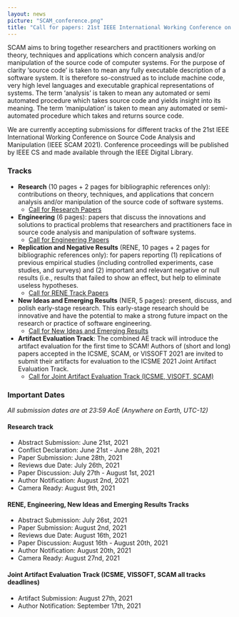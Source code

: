 ```yaml
---
layout: news
picture: "SCAM_conference.png"
title: "Call for papers: 21st IEEE International Working Conference on Source Code Analysis and Manipulation (SCAM)"
---
```


SCAM aims to bring together researchers and practitioners working on theory, techniques and applications which concern analysis and/or manipulation of the source code of computer systems. For the purpose of clarity ‘source code’ is taken to mean any fully executable description of a software system. It is therefore so-construed as to include machine code, very high level languages and executable graphical representations of systems. The term ‘analysis’ is taken to mean any automated or semi automated procedure which takes source code and yields insight into its meaning. The term ‘manipulation’ is taken to mean any automated or semi-automated procedure which takes and returns source code.

We are currently accepting submissions for different tracks of the 21st IEEE International Working Conference on Source Code Analysis and Manipulation (IEEE SCAM 2021). Conference proceedings will be published by IEEE CS and made available through the IEEE Digital Library.

### Tracks
* **Research** (10 pages + 2 pages for bibliographic references only): contributions on theory, techniques, and applications that concern analysis and/or manipulation of the source code of software systems.
	* [Call for Research Papers](http://www.ieee-scam.org/2021/#cfpresearchtrack)
* **Engineering** (6 pages): papers that discuss the innovations and solutions to practical problems that researchers and practitioners face in source code analysis and manipulation of software systems.
	* [Call for Engineering Papers](http://www.ieee-scam.org/2021/#cfpengtrack)
* **Replication and Negative Results** (RENE, 10 pages + 2 pages for bibliographic references only): for papers reporting (1) replications of previous empirical studies (including controlled experiments, case studies, and surveys) and (2) important and relevant negative or null results (i.e., results that failed to show an effect, but help to eliminate useless hypotheses. 
	* [Call for RENE Track Papers](http://www.ieee-scam.org/2021/#cfprenetrack)       
* **New Ideas and Emerging Results** (NIER, 5 pages): present, discuss, and polish early-stage research. This early-stage research should be innovative and have the potential to make a strong future impact on the research or practice of software engineering.
	* [Call for New Ideas and Emerging Results](http://www.ieee-scam.org/2021/#cfpniertrack)
* **Artifact Evaluation Track**: The combined AE track will introduce the artifact evaluation for the first time to SCAM! Authors of (short and long) papers accepted in the ICSME, SCAM, or VISSOFT 2021 are invited to submit their artifacts for evaluation to the ICSME 2021 Joint Artifact Evaluation Track.
	* [Call for Joint Artifact Evaluation Track (ICSME, VISOFT, SCAM)](http://www.ieee-scam.org/2021/#cfpaetrack)

### Important Dates

*All submission dates are at 23:59 AoE (Anywhere on Earth, UTC-12)*

#### Research track

* Abstract Submission: June 21st, 2021
* Conflict Declaration: June 21st - June 28h, 2021
* Paper Submission: June 28th, 2021
* Reviews due Date: July 26th, 2021
* Paper Discussion: July 27th - August 1st, 2021
* Author Notification: August 2nd, 2021
* Camera Ready: August 9th, 2021

#### RENE, Engineering, New Ideas and Emerging Results Tracks
* Abstract Submission: July 26st, 2021
* Paper Submission: August 2nd, 2021
* Reviews due Date: August 16th, 2021
* Paper Discussion: August 16th - August 20th, 2021
* Author Notification: August 20th, 2021
* Camera Ready: August 27nd, 2021

#### Joint Artifact Evaluation Track (ICSME, VISSOFT, SCAM all tracks deadlines)
* Artifact Submission: August 27th, 2021
* Author Notification: September 17th, 2021
